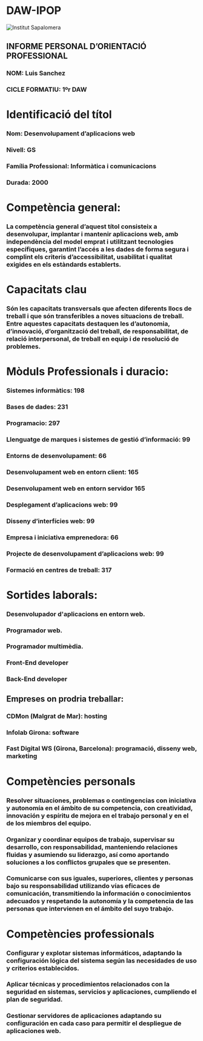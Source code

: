# DAW-IPOP
<image src="logo-institut-sapalomera.png" alt="Institut Sapalomera">
  
## INFORME PERSONAL D’ORIENTACIÓ PROFESSIONAL

### NOM: Luis Sanchez

### CICLE FORMATIU: 1ºr DAW

# Identificació del títol

### Nom:	Desenvolupament d’aplicacions web

### Nivell:	GS

### Família Professional:	Informàtica i comunicacions

### Durada:	2000

# Competència general:

### La competència general d’aquest títol consisteix a desenvolupar, implantar i mantenir aplicacions web, amb independència del model emprat i utilitzant tecnologies específiques, garantint l’accés a les dades de forma segura i complint els criteris d’accessibilitat, usabilitat i qualitat exigides en els estàndards establerts.
# Capacitats clau
### Són les capacitats transversals que afecten diferents llocs de treball i que són transferibles a noves situacions de treball. Entre aquestes capacitats destaquen les d’autonomia, d’innovació, d’organització del treball, de responsabilitat, de relació interpersonal, de treball en equip i de resolució de problemes.
# Mòduls Professionals i duracio:
### Sistemes informàtics:                                     198
### Bases de dades:                                           231
### Programacio:                                              297
### Llenguatge de marques i sistemes de gestió d’informació:  99
### Entorns de desenvolupament:                               66
### Desenvolupament web en entorn client:                     165
  ### Desenvolupament web en entorn servidor                  165
### Desplegament d’aplicacions web:                           99
### Disseny d’interfícies web:                                99
### Empresa i iniciativa emprenedora:                         66
### Projecte de desenvolupament d’aplicacions web:            99
### Formació en centres de treball:                           317

# Sortides laborals:
### Desenvolupador d'aplicacions en entorn web.
### Programador web.
### Programador multimèdia.
### Front-End developer
### Back-End developer
## Empreses on prodria treballar:
### CDMon (Malgrat de Mar): hosting
### Infolab Girona: software
### Fast Digital WS (Girona, Barcelona): programació, disseny web, marketing

# Competències personals
### Resolver situaciones, problemas o contingencias con iniciativa y autonomía en el ámbito de su competencia, con creatividad, innovación y espíritu de mejora en el trabajo personal y en el de los miembros del equipo.
### Organizar y coordinar equipos de trabajo, supervisar su desarrollo, con responsabilidad, manteniendo relaciones fluidas y asumiendo su liderazgo, así como aportando soluciones a los conflictos grupales que se presenten.
### Comunicarse con sus iguales, superiores, clientes y personas bajo su responsabilidad utilizando vías eficaces de comunicación, transmitiendo la información o conocimientos adecuados y respetando la autonomía y la competencia de las personas que intervienen en el ámbito del suyo trabajo.

# Competències professionals

### Configurar y explotar sistemas informáticos, adaptando la configuración lógica del sistema según las necesidades de uso y criterios establecidos.
### Aplicar técnicas y procedimientos relacionados con la seguridad en sistemas, servicios y aplicaciones, cumpliendo el plan de seguridad.
### Gestionar servidores de aplicaciones adaptando su configuración en cada caso para permitir el despliegue de aplicaciones web.









